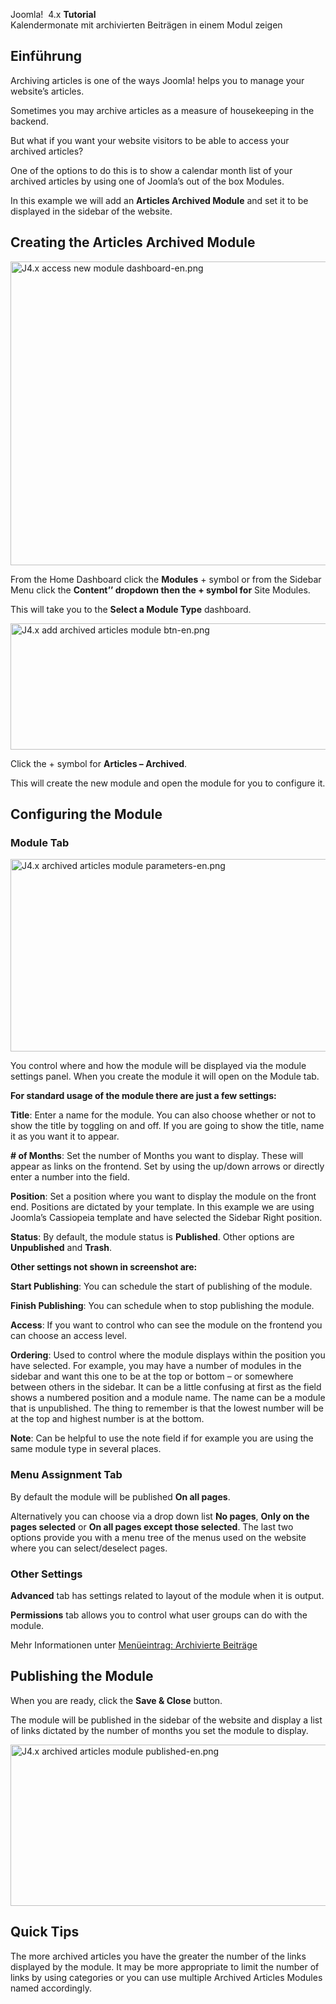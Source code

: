 <!-- Filename: J4.x:How_to_Show_a_Calendar_Month_List_of_Archived_Articles_Using_a_Module / Display title: Eine nach Kalendermonaten sortierte Liste mit einem eigenen Modul anzeigen -->

Joomla!  4.x <span id="main-portal-heading">**Tutorial**  
Kalendermonate mit archivierten Beiträgen in einem Modul zeigen</span>

## Einführung

Archiving articles is one of the ways Joomla! helps you to manage your
website’s articles.

Sometimes you may archive articles as a measure of housekeeping in the
backend.

But what if you want your website visitors to be able to access your
archived articles?

One of the options to do this is to show a calendar month list of your
archived articles by using one of Joomla’s out of the box Modules.

In this example we will add an **Articles Archived Module** and set it
to be displayed in the sidebar of the website.

## Creating the Articles Archived Module

<img
src="https://docs.joomla.org/images/thumb/2/22/J4.x_access_new_module_dashboard-en.png/800px-J4.x_access_new_module_dashboard-en.png"
class="thumbborder" decoding="async"
srcset="https://docs.joomla.org/images/2/22/J4.x_access_new_module_dashboard-en.png 1.5x"
data-file-width="1000" data-file-height="607" width="800" height="486"
alt="J4.x access new module dashboard-en.png" />

From the Home Dashboard click the **Modules** + symbol or from the
Sidebar Menu click the **Content’’ dropdown then the + symbol for** Site
Modules.

This will take you to the **Select a Module Type** dashboard.

<img
src="https://docs.joomla.org/images/thumb/2/2b/J4.x_add_archived_articles_module_btn-en.png/800px-J4.x_add_archived_articles_module_btn-en.png"
class="thumbborder" decoding="async"
srcset="https://docs.joomla.org/images/2/2b/J4.x_add_archived_articles_module_btn-en.png 1.5x"
data-file-width="1000" data-file-height="252" width="800" height="202"
alt="J4.x add archived articles module btn-en.png" />

Click the + symbol for **Articles – Archived**.

This will create the new module and open the module for you to configure
it.

## Configuring the Module

### Module Tab

<img
src="https://docs.joomla.org/images/thumb/a/ab/J4.x_archived_articles_module_parameters-en.png/800px-J4.x_archived_articles_module_parameters-en.png"
class="thumbborder" decoding="async"
srcset="https://docs.joomla.org/images/a/ab/J4.x_archived_articles_module_parameters-en.png 1.5x"
data-file-width="1000" data-file-height="385" width="800" height="308"
alt="J4.x archived articles module parameters-en.png" />

You control where and how the module will be displayed via the module
settings panel. When you create the module it will open on the Module
tab.

**For standard usage of the module there are just a few settings:**

**Title**: Enter a name for the module. You can also choose whether or
not to show the title by toggling on and off. If you are going to show
the title, name it as you want it to appear.

**\# of Months**: Set the number of Months you want to display. These
will appear as links on the frontend. Set by using the up/down arrows or
directly enter a number into the field.

**Position**: Set a position where you want to display the module on the
front end. Positions are dictated by your template. In this example we
are using Joomla’s Cassiopeia template and have selected the Sidebar
Right position.

**Status**: By default, the module status is **Published**. Other
options are **Unpublished** and **Trash**.

**Other settings not shown in screenshot are:**

**Start Publishing**: You can schedule the start of publishing of the
module.

**Finish Publishing**: You can schedule when to stop publishing the
module.

**Access**: If you want to control who can see the module on the
frontend you can choose an access level.

**Ordering**: Used to control where the module displays within the
position you have selected. For example, you may have a number of
modules in the sidebar and want this one to be at the top or bottom – or
somewhere between others in the sidebar. It can be a little confusing at
first as the field shows a numbered position and a module name. The name
can be a module that is unpublished. The thing to remember is that the
lowest number will be at the top and highest number is at the bottom.

**Note**: Can be helpful to use the note field if for example you are
using the same module type in several places.

### Menu Assignment Tab

By default the module will be published **On all pages**.

Alternatively you can choose via a drop down list **No pages**, **Only
on the pages selected** or **On all pages except those selected**. The
last two options provide you with a menu tree of the menus used on the
website where you can select/deselect pages.

### Other Settings

**Advanced** tab has settings related to layout of the module when it is
output.

**Permissions** tab allows you to control what user groups can do with
the module.

Mehr Informationen unter
<a href="https://docs.joomla.org/Help4.x:Menu_Item:_Article_Archived/de"
class="external text" target="_blank"
rel="noreferrer noopener">Menüeintrag: Archivierte Beiträge</a>

## Publishing the Module

When you are ready, click the **Save & Close** button.

The module will be published in the sidebar of the website and display a
list of links dictated by the number of months you set the module to
display.

<img
src="https://docs.joomla.org/images/thumb/0/05/J4.x_archived_articles_module_published-en.png/800px-J4.x_archived_articles_module_published-en.png"
class="thumbborder" decoding="async"
srcset="https://docs.joomla.org/images/0/05/J4.x_archived_articles_module_published-en.png 1.5x"
data-file-width="1000" data-file-height="322" width="800" height="258"
alt="J4.x archived articles module published-en.png" />

## Quick Tips

The more archived articles you have the greater the number of the links
displayed by the module. It may be more appropriate to limit the number
of links by using categories or you can use multiple Archived Articles
Modules named accordingly.
